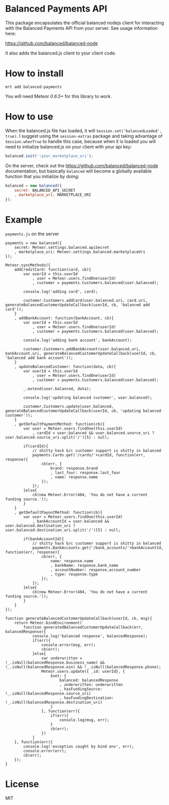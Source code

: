 Balanced Payments API
=====================

This package encapsulates the official balanced nodejs client for interacting with the Balanced Payments API from your server. See usage information here:

https://github.com/balanced/balanced-node

It also adds the balanced.js client to your client code.

How to install
==============

`mrt add balanced-payments`

You will need Meteor _0.6.5+_ for this library to work.

How to use
==========

When the balanced.js file has loaded, it will `Session.set('balancedLoaded', true)`.
I suggest using the `session-extras` package and taking advantage of `Session.whenTrue` to handle this case, because when it is loaded you will need to initialize balanced.js on your client with your api key:

```js
balanced.init(':your_marketplace_uri');
```

On the server, check out the https://github.com/balanced/balanced-node documentation, but basically `balanced` will become a globally available function that you initialize by doing:

```js
balanced = new balanced({
	secret: BALANCED_API_SECRET
	, marketplace_uri: MARKETPLACE_URI
});
```

Example
=======

`payments.js` on the server

```
payments = new balanced({
	secret: Meteor.settings.balanced.apiSecret
	, marketplace_uri: Meteor.settings.balanced.marketplaceUri
});

Meteor.syncMethods({
	addCreditCard: function(card, cb){
		var userId = this.userId
			, user = Meteor.users.findOne(userId)
			, customer = payments.Customers.balanced(user.balanced);

		console.log('adding card', card);

		customer.Customers.addCard(user.balanced.uri, card.uri, generateBalancedCustomerUpdateCallback(userId, cb, 'balanced add card'));
	}
	, addBankAccount: function(bankAccount, cb){
		var userId = this.userId
			, user = Meteor.users.findOne(userId)
			, customer = payments.Customers.balanced(user.balanced);

		console.log('adding bank account', bankAccount);

		customer.Customers.addBankAccount(user.balanced.uri, bankAccount.uri, generateBalancedCustomerUpdateCallback(userId, cb, 'balanced add bank account'));
	}
	, updateBalancedCustomer: function(data, cb){
		var userId = this.userId
			, user = Meteor.users.findOne(userId)
			, customer = payments.Customers.balanced(user.balanced);

		_.extend(user.balanced, data);

		console.log('updating balanced customer', user.balanced);

		customer.Customers.update(user.balanced, generateBalancedCustomerUpdateCallback(userId, cb, 'updating balanced customer'));
	}
	, getDefaultPaymentMethod: function(cb){
		var user = Meteor.users.findOne(this.userId)
			, cardId = user.balanced && user.balanced.source_uri ? user.balanced.source_uri.split('/')[5] : null;

		if(cardId){
			// shitty hack b/c customer support is shitty in balanced
			payments.Cards.get('/cards/'+cardId, function(err, response){
				cb(err, {
					brand: response.brand
					, last_four: response.last_four
					, name: response.name
				});
			});
		}else{
			cb(new Meteor.Error(404, 'You do not have a current funding source.'));
		}
	}
	, getDefaultPayoutMethod: function(cb){
		var user = Meteor.users.findOne(this.userId)
			, bankAccountId = user.balanced && user.balanced.destination_uri ? user.balanced.destination_uri.split('/')[5] : null;

		if(bankAccountId){
			// shitty hack b/c customer support is shitty in balanced
			payments.BankAccounts.get('/bank_accounts/'+bankAccountId, function(err, response){
				cb(err, {
					name: response.name
					, bankName: response.bank_name
					, accountNumber: response.account_number
					, type: response.type
				});
			});
		}else{
			cb(new Meteor.Error(404, 'You do not have a current funding source.'));
		}
	}
});

function generateBalancedCustomerUpdateCallback(userId, cb, msg){
	return Meteor.bindEnvironment(
		function generatedBalancedCustomerUpdateCallback(err, balancedResponse){
			console.log('balanced response', balancedResponse);
			if(err){
				console.error(msg, err);
				cb(err);
			}else{
				var underwritten = !_.isNull(balancedResponse.business_name) && !_.isNull(balancedResponse.ein) && !_.isNull(balancedResponse.phone);
				Meteor.users.update({ _id: userId}, {
					$set: { 
						balanced: balancedResponse
						, underwritten: underwritten
						, hasFundingSource: !_.isNull(balancedResponse.source_uri)
						, hasFundingDestination: !_.isNull(balancedResponse.destination_uri)
					}
				}, function(err){
					if(err){
						console.log(msg, err);
					}
					cb(err);
				})
			}
	}, function(err){
		console.log('exception caught by bind env', err);
		console.error(err);
		cb(err);
	});
}
```

License
=======

MIT